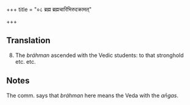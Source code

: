 +++
title = "०८ ब्रह्म ब्रह्मचारिभिरुदक्रामत्"

+++
## Translation
8. The *bráhman* ascended with the Vedic students: to that stronghold  
etc. etc.

## Notes
The comm. says that *bráhman* here means the Veda with the *an̄gas*.
